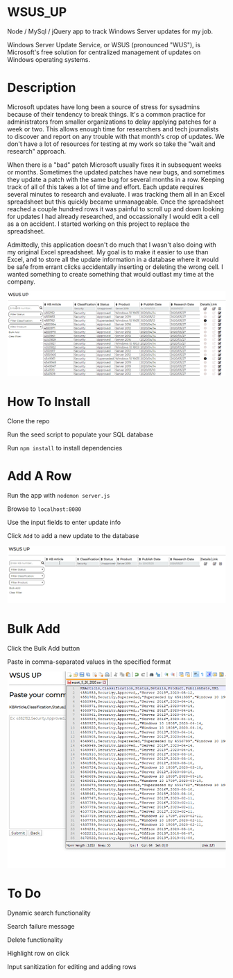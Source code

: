 # WSUS_UP

Node / MySql / jQuery app to track Windows Server updates for my job.

Windows Server Update Service, or WSUS (pronounced "WUS"), is Microsoft's free solution for centralized management of updates on Windows operating systems.

# Description

Microsoft updates have long been a source of stress for sysadmins because of their tendency to break things. It's a common practice for administrators from smaller organizations to delay applying patches for a week or two. This allows enough time for researchers and tech journalists to discover and report on any trouble with that month's crop of updates. We don't have a lot of resources for testing at my work so take the "wait and research" approach.

When there is a "bad" patch Microsoft usually fixes it in subsequent weeks or months. Sometimes the updated patches have new bugs, and sometimes they update a patch with the same bug for several months in a row. Keeping track of all of this takes a lot of time and effort. Each update requires several minutes to research and evaluate. I was tracking them all in an Excel spreadsheet but this quickly became unmanageable. Once the spreadsheet reached a couple hundred rows it was painful to scroll up and down looking for updates I had already researched, and occassionally I would edit a cell as a on accident. I started working on this project to replace the spreadsheet.

Admittedly, this application doesn't do much that I wasn't also doing with my original Excel spreadsheet. My goal is to make it easier to use than Excel, and to store all the update information in a database where it would be safe from errant clicks accidentally inserting or deleting the wrong cell. I wanted something to create something that would outlast my time at the company.

![Using the filter and search](readme/features.gif)

# How To Install

Clone the repo

Run the seed script to populate your SQL database

Run `npm install` to install dependencies

# Add A Row

Run the app with `nodemon server.js`

Browse to `localhost:8080`

Use the input fields to enter update info

Click `Add` to add a new update to the database

![Add a single record](readme/addOne.gif)

# Bulk Add

Click the Bulk Add button

Paste in comma-separated values in the specified format

![Bulk add](readme/bulk.gif)

# To Do

Dynamic search functionality

Search failure message

Delete functionality

Highlight row on click

Input sanitization for editing and adding rows
